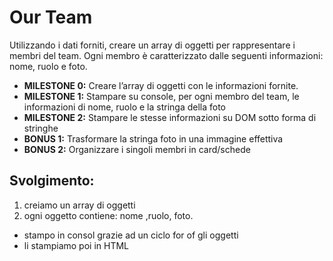 **Our Team**
===
Utilizzando i dati forniti, creare un array di oggetti per rappresentare i membri del team.
Ogni membro è caratterizzato dalle seguenti informazioni: nome, ruolo e foto.
- **MILESTONE 0:**
Creare l’array di oggetti con le informazioni fornite.
- **MILESTONE 1:**
Stampare su console, per ogni membro del team, le informazioni di nome, ruolo e la stringa della foto
- **MILESTONE 2:**
Stampare le stesse informazioni su DOM sotto forma di stringhe
- **BONUS 1:**
Trasformare la stringa foto in una immagine effettiva
- **BONUS 2:**
Organizzare i singoli membri in card/schede

## Svolgimento:
1. creiamo un array di oggetti
2. ogni oggetto contiene: nome ,ruolo, foto.
  - stampo in consol grazie ad un ciclo for of gli oggetti
  - li stampiamo poi in HTML
  
